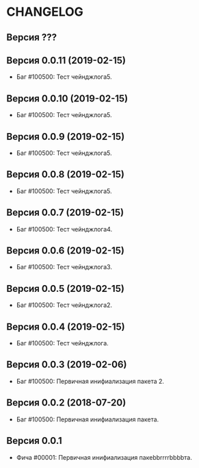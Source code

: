 CHANGELOG
====================


Версия ???
--------------------


Версия 0.0.11 (2019-02-15)
--------------------
 - Баг #100500: Тест чейнджлога5.


Версия 0.0.10 (2019-02-15)
--------------------
 - Баг #100500: Тест чейнджлога5.


Версия 0.0.9 (2019-02-15)
--------------------
 - Баг #100500: Тест чейнджлога5.


Версия 0.0.8 (2019-02-15)
--------------------
 - Баг #100500: Тест чейнджлога5.


Версия 0.0.7 (2019-02-15)
--------------------
 - Баг #100500: Тест чейнджлога4.


Версия 0.0.6 (2019-02-15)
--------------------
 - Баг #100500: Тест чейнджлога3.


Версия 0.0.5 (2019-02-15)
--------------------
 - Баг #100500: Тест чейнджлога2.


Версия 0.0.4 (2019-02-15)
--------------------
 - Баг #100500: Тест чейнджлога.


Версия 0.0.3 (2019-02-06)
--------------------
 - Баг #100500: Первичная инифиализация пакета 2.


Версия 0.0.2 (2018-07-20)
--------------------
 - Баг #100500: Первичная инифиализация пакета.


Версия 0.0.1
--------------------
 - Фича #00001: Первичная инифиализация пакеbbrrrrbbbbта.
